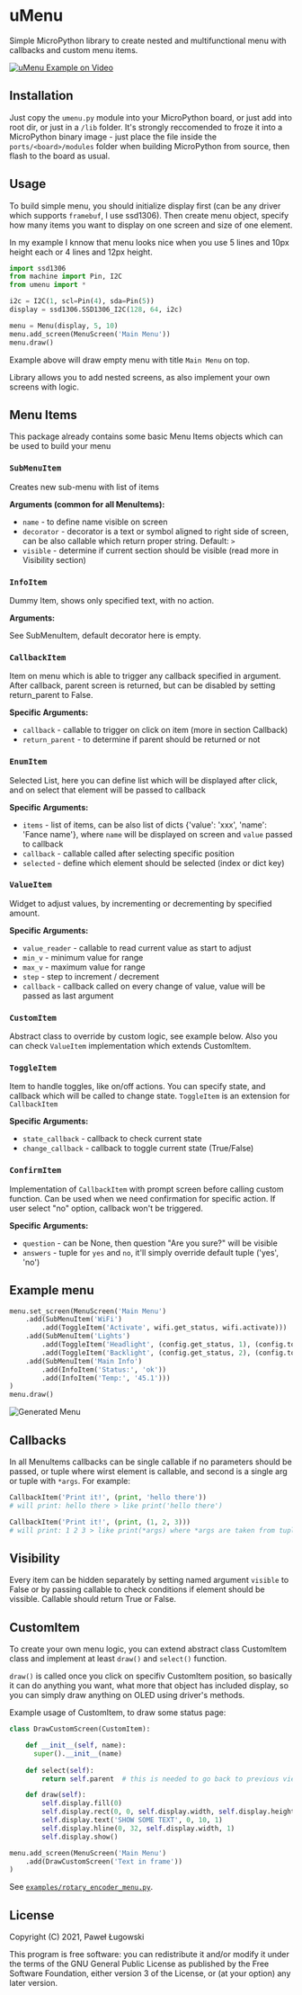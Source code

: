 # uMenu

Simple MicroPython library to create nested and multifunctional menu with callbacks and custom menu items. 

[![uMenu Example on Video](https://img.youtube.com/vi/TZODmWPMVwM/0.jpg)](https://youtu.be/TZODmWPMVwM)

## Installation

Just copy the `umenu.py` module into your MicroPython board, or just add into root dir, or just in a `/lib` folder. 
It's strongly reccomended to froze it into a MicroPython binary image - just place the file inside the `ports/<board>/modules` folder when building MicroPython from source, then flash to the board as usual. 


## Usage

To build simple menu, you should initialize display first (can be any driver which supports `framebuf`, I use ssd1306).
Then create menu object, specify how many items you want to display on one screen and size of one element.

In my example I knnow that menu looks nice when you use 5 lines and 10px height each or 4 lines and 12px height.

```python
import ssd1306
from machine import Pin, I2C
from umenu import *

i2c = I2C(1, scl=Pin(4), sda=Pin(5))
display = ssd1306.SSD1306_I2C(128, 64, i2c)

menu = Menu(display, 5, 10)
menu.add_screen(MenuScreen('Main Menu'))
menu.draw()
```

Example above will draw empty menu with title `Main Menu` on top.

Library allows you to add nested screens, as also implement your own screens with logic.

## Menu Items
This package already contains some basic Menu Items objects which can be used to build your menu

### `SubMenuItem`
Creates new sub-menu with list of items

**Arguments (common for all MenuItems):**
- `name` - to define name visible on screen
- `decorator` - decorator is a text or symbol aligned to right side of screen, can be also callable which return proper 
string. Default: `>`
- `visible` - determine if current section should be visible (read more in Visibility section)
### `InfoItem`
Dummy Item, shows only specified text, with no action.

**Arguments:**

See SubMenuItem, default decorator here is empty.

### `CallbackItem`
Item on menu which is able to trigger any callback specified in argument. After callback, parent screen is returned,
but can be disabled by setting return_parent to False.

**Specific Arguments:**

- `callback` - callable to trigger on click on item (more in section Callback)
- `return_parent` - to determine if parent should be returned or not

### `EnumItem`
Selected List, here you can define list which will be displayed after click, and on select that element will be 
passed to callback

**Specific Arguments:**
- `items` - list of items, can be also list of dicts {'value': 'xxx', 'name': 'Fance name'}, where `name` will be 
  displayed on screen and `value` passed to callback
- `callback` - callable called after selecting specific position
- `selected` - define which element should be selected (index or dict key)

### `ValueItem`
Widget to adjust values, by incrementing or decrementing by specified amount.

**Specific Arguments:**
- `value_reader` - callable to read current value as start to adjust
- `min_v` - minimum value for range
- `max_v` - maximum value for range
- `step` - step to  increment / decrement
- `callback` - callback called on every change of value, value will be passed as last argument

### `CustomItem`
Abstract class to override by custom logic, see example below. Also you can check `ValueItem` implementation
which extends CustomItem.

### `ToggleItem`
Item to handle toggles, like on/off actions. You can specify state, and callback which will be called to change state.
`ToggleItem` is an extension for `CallbackItem`

**Specific Arguments:**

- `state_callback` - callback to check current state
- `change_callback` - callback to toggle current state (True/False)

### `ConfirmItem`
Implementation of `CallbackItem` with prompt screen before calling custom function. Can be used when we need confirmation for specific action.
If user select "no" option, callback won't be triggered.

**Specific Arguments:**
- `question` - can be None, then question "Are you sure?" will be visible
- `answers` - tuple for `yes` and `no`, it'll simply override default tuple ('yes', 'no')

## Example menu
```python
menu.set_screen(MenuScreen('Main Menu')
    .add(SubMenuItem('WiFi')
        .add(ToggleItem('Activate', wifi.get_status, wifi.activate)))
    .add(SubMenuItem('Lights')
        .add(ToggleItem('Headlight', (config.get_status, 1), (config.toggle, 1)))
        .add(ToggleItem('Backlight', (config.get_status, 2), (config.toggle, 2)))
    .add(SubMenuItem('Main Info')
        .add(InfoItem('Status:', 'ok'))
        .add(InfoItem('Temp:', '45.1')))
)
menu.draw()
```

![Generated Menu](images/main_menu.jpeg?raw=true "Menu")

## Callbacks

In all MenuItems callbacks can be single callable if no parameters should be passed, or tuple where wirst element is 
callable, and second is a single arg or tuple with `*args`. For example:

```python
CallbackItem('Print it!', (print, 'hello there'))
# will print: hello there > like print('hello there')
```

```python
CallbackItem('Print it!', (print, (1, 2, 3)))
# will print: 1 2 3 > like print(*args) where *args are taken from tuple
```

## Visibility

Every item can be hidden separately by setting named argument `visible` to False or
by passing callable to check conditions if element should be vissible. Callable should return True or False.

## CustomItem

To create your own menu logic, you can extend abstract class CustomItem class and implement at least `draw()` and 
`select()` function.

`draw()` is called once you click on specifiv CustomItem position, so basically it can do anything you want, what more
that object has included display, so you can simply draw anything on OLED using driver's methods.

Example usage of CustomItem, to draw some status page:

```python
class DrawCustomScreen(CustomItem):

    def __init__(self, name):
      super().__init__(name)
  
    def select(self):
        return self.parent  # this is needed to go back to previous view when SET button is pushed

    def draw(self):
        self.display.fill(0)
        self.display.rect(0, 0, self.display.width, self.display.height, 1)
        self.display.text('SHOW SOME TEXT', 0, 10, 1)
        self.display.hline(0, 32, self.display.width, 1)
        self.display.show()

menu.add_screen(MenuScreen('Main Menu')
    .add(DrawCustomScreen('Text in frame'))
)
```

See [`examples/rotary_encoder_menu.py`](./examples/rotary_encoder_menu.py). 


## License

Copyright (C) 2021, Paweł Ługowski

This program is free software: you can redistribute it and/or modify it under the terms of the GNU General Public License as published by the Free Software Foundation, either version 3 of the License, or (at your option) any later version.